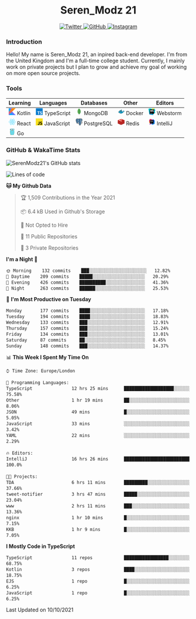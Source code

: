 <div align="center">
  <h1>Seren_Modz 21</h1>
  <a href="https://twitter.com/SerenModz21">
    <img alt="Twitter" src="https://img.shields.io/badge/twitter%20-%231DA1F2.svg?&style=for-the-badge&logo=Twitter&logoColor=white">
  </a>
  <a href="https://github.com/SerenModz21">
    <img alt="GitHub" src="https://img.shields.io/badge/github%20-%23121011.svg?&style=for-the-badge&logo=github&logoColor=white">
  </a>
  <a href="https://www.instagram.com/serenmodz21">
    <img alt="Instagram" src="https://img.shields.io/badge/instagram%20-%23E4405F.svg?&style=for-the-badge&logo=Instagram&logoColor=white">
  </a>
</div>

### Introduction

Hello! My name is Seren_Modz 21, an inpired back-end developer. I'm from the United Kingdom and I'm a full-time college student. Currently, I mainly work on private projects but I plan to grow and achieve my goal of working on more open source projects. 

### Tools

 **Learning**                                        | **Languages**                                               | **Databases**                                               | **Other**                                           | **Editors**                                                  
-----------------------------------------------------|-------------------------------------------------------------|-------------------------------------------------------------|-----------------------------------------------------|--------------------------------------------------------------
 <img width="19px" src="./assets/kotlin.svg"> Kotlin | <img width="19px" src="./assets/typescript.svg"> TypeScript | <img width="19px" src="./assets/mongodb.svg"> MongoDB       | <img width="19px" src="./assets/docker.svg"> Docker | <img width="19px" src="./assets/webstorm.svg"> Webstorm      
 <img width="19px" src="./assets/react.svg"> React   | <img width="19px" src="./assets/javascript.svg"> JavaScript | <img width="19px" src="./assets/postgresql.svg"> PostgreSQL | <img width="19px" src="./assets/redis.svg"> Redis   | <img width="19px" src="./assets/intellij-idea.svg"> IntelliJ
 <img width="19px" src="./assets/go.svg"> Go         |                                                             |                                                             |                                                     |                                                                                                               

### GitHub & WakaTime Stats

![SerenModz21's GitHub stats](https://github-readme-stats.vercel.app/api?username=SerenModz21&show_icons=true&theme=dark)

<!--START_SECTION:waka-->
![Lines of code](https://img.shields.io/badge/From%20Hello%20World%20I%27ve%20Written-38052%20lines%20of%20code-blue)

**🐱 My Github Data** 

> 🏆 1,509 Contributions in the Year 2021
 > 
> 📦 6.4 kB Used in Github's Storage 
 > 
> 🚫 Not Opted to Hire
 > 
> 📜 11 Public Repositories 
 > 
> 🔑 3 Private Repositories  
 > 
**I'm a Night 🦉** 

```text
🌞 Morning    132 commits    ███░░░░░░░░░░░░░░░░░░░░░░   12.82% 
🌆 Daytime    209 commits    █████░░░░░░░░░░░░░░░░░░░░   20.29% 
🌃 Evening    426 commits    ██████████░░░░░░░░░░░░░░░   41.36% 
🌙 Night      263 commits    ██████░░░░░░░░░░░░░░░░░░░   25.53%

```
📅 **I'm Most Productive on Tuesday** 

```text
Monday       177 commits    ████░░░░░░░░░░░░░░░░░░░░░   17.18% 
Tuesday      194 commits    ████░░░░░░░░░░░░░░░░░░░░░   18.83% 
Wednesday    133 commits    ███░░░░░░░░░░░░░░░░░░░░░░   12.91% 
Thursday     157 commits    ███░░░░░░░░░░░░░░░░░░░░░░   15.24% 
Friday       134 commits    ███░░░░░░░░░░░░░░░░░░░░░░   13.01% 
Saturday     87 commits     ██░░░░░░░░░░░░░░░░░░░░░░░   8.45% 
Sunday       148 commits    ███░░░░░░░░░░░░░░░░░░░░░░   14.37%

```


📊 **This Week I Spent My Time On** 

```text
⌚︎ Time Zone: Europe/London

💬 Programming Languages: 
TypeScript               12 hrs 25 mins      ███████████████████░░░░░░   75.58% 
Other                    1 hr 19 mins        ██░░░░░░░░░░░░░░░░░░░░░░░   8.06% 
JSON                     49 mins             █░░░░░░░░░░░░░░░░░░░░░░░░   5.05% 
JavaScript               33 mins             ░░░░░░░░░░░░░░░░░░░░░░░░░   3.42% 
YAML                     22 mins             ░░░░░░░░░░░░░░░░░░░░░░░░░   2.29%

🔥 Editors: 
IntelliJ                 16 hrs 26 mins      █████████████████████████   100.0%

🐱‍💻 Projects: 
TDA                      6 hrs 11 mins       █████████░░░░░░░░░░░░░░░░   37.66% 
tweet-notifier           3 hrs 47 mins       █████░░░░░░░░░░░░░░░░░░░░   23.04% 
www                      2 hrs 11 mins       ███░░░░░░░░░░░░░░░░░░░░░░   13.36% 
nginx                    1 hr 10 mins        █░░░░░░░░░░░░░░░░░░░░░░░░   7.15% 
KKB                      1 hr 9 mins         █░░░░░░░░░░░░░░░░░░░░░░░░   7.05%

```

**I Mostly Code in TypeScript** 

```text
TypeScript               11 repos            █████████████████░░░░░░░░   68.75% 
Kotlin                   3 repos             ████░░░░░░░░░░░░░░░░░░░░░   18.75% 
EJS                      1 repo              █░░░░░░░░░░░░░░░░░░░░░░░░   6.25% 
JavaScript               1 repo              █░░░░░░░░░░░░░░░░░░░░░░░░   6.25%

```



 Last Updated on 10/10/2021
<!--END_SECTION:waka-->
